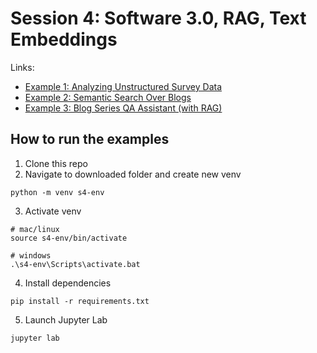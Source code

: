 # Session 4: Software 3.0, RAG, Text Embeddings

Links:
- [Example 1: Analyzing Unstructured Survey Data](https://github.com/ShawhinT/AI-Builders-Bootcamp-2/blob/main/session-4/example_1-unstructured_survey_analysis.ipynb)
- [Example 2: Semantic Search Over Blogs](https://github.com/ShawhinT/AI-Builders-Bootcamp-2/blob/main/session-4/example_2-blog_semantic_search.ipynb)
- [Example 3: Blog Series QA Assistant (with RAG)](https://github.com/ShawhinT/AI-Builders-Bootcamp-2/blob/main/session-4/example_3-blog_QA_RAG.ipynb)

## How to run the examples

1. Clone this repo
2. Navigate to downloaded folder and create new venv
```
python -m venv s4-env
```
3. Activate venv
```
# mac/linux
source s4-env/bin/activate

# windows
.\s4-env\Scripts\activate.bat
```
4. Install dependencies
```
pip install -r requirements.txt
```
5. Launch Jupyter Lab
```
jupyter lab
```
